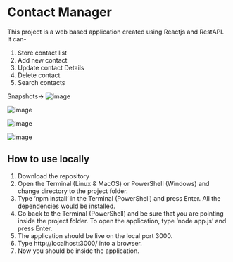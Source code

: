 # Contact Manager

This project is a web based application created using Reactjs and RestAPI. It can-
1. Store contact list
2. Add new contact
3. Update contact Details
4. Delete contact
5. Search contacts


Snapshots->
![image](https://user-images.githubusercontent.com/79101773/224403697-e1f81d1d-090a-4c2e-ab47-741908a3d571.png)

![image](https://user-images.githubusercontent.com/79101773/224403798-35eacacf-62b1-4493-9053-0c395b638cda.png)

![image](https://user-images.githubusercontent.com/79101773/224403898-664cfb4b-b599-4fb7-b31c-b1088abe2849.png)

![image](https://user-images.githubusercontent.com/79101773/224403933-a7f25e34-ecaa-49e8-932d-34887566d9ed.png)

## How to use locally
1. Download the repository 
2. Open the Terminal (Linux & MacOS) or PowerShell (Windows) and change directory to the project folder.
3. Type ‘npm install’ in the Terminal (PowerShell) and press Enter. All the dependencies would be installed.
4. Go back to the Terminal (PowerShell) and be sure that you are pointing inside the project folder. To open the application, type ‘node app.js’ and press Enter.
5. The application should be live on the local port 3000.
6. Type http://localhost:3000/ into a browser.
7. Now you should be inside the application.
